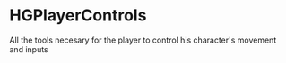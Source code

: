# HGPlayerControls
 All the tools necesary for the player to control his character's movement and inputs
